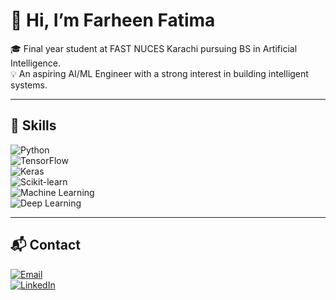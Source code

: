 # 👋 Hi, I’m Farheen Fatima  

🎓 Final year student at FAST NUCES Karachi pursuing BS in Artificial Intelligence.  
💡 An aspiring AI/ML Engineer with a strong interest in building intelligent systems.  

---

## 🔧 Skills  

![Python](https://img.shields.io/badge/Python-3776AB?style=for-the-badge&logo=python&logoColor=white)  
![TensorFlow](https://img.shields.io/badge/TensorFlow-FF6F00?style=for-the-badge&logo=tensorflow&logoColor=white)  
![Keras](https://img.shields.io/badge/Keras-D00000?style=for-the-badge&logo=keras&logoColor=white)  
![Scikit-learn](https://img.shields.io/badge/Scikit--Learn-F7931E?style=for-the-badge&logo=scikit-learn&logoColor=white)  
![Machine Learning](https://img.shields.io/badge/Machine%20Learning-102230?style=for-the-badge&logo=ai&logoColor=white)  
![Deep Learning](https://img.shields.io/badge/Deep%20Learning-000000?style=for-the-badge&logo=pytorch&logoColor=white)  

---

## 📬 Contact  

[![Email](https://img.shields.io/badge/Email-D14836?style=for-the-badge&logo=gmail&logoColor=white)](mailto:farhafarheen16@gmail.com)  
[![LinkedIn](https://img.shields.io/badge/LinkedIn-0A66C2?style=for-the-badge&logo=linkedin&logoColor=white)](https://www.linkedin.com/in/farheen-fatima-5967bb223/)




